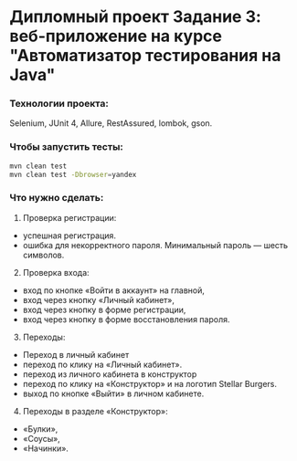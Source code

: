 # Дипломный проект Задание 3: веб-приложение на курсе "Автоматизатор тестирования на Java"

### Технологии проекта:
Selenium, JUnit 4, Allure, RestAssured, lombok, gson.

### Чтобы запустить тесты:
```sh
mvn clean test
mvn clean test -Dbrowser=yandex
```

### Что нужно сделать:
1. Проверка регистрации:
- успешная регистрация.
- ошибка для некорректного пароля. Минимальный пароль — шесть символов.
2. Проверка входа:
- вход по кнопке «Войти в аккаунт» на главной,
- вход через кнопку «Личный кабинет»,
- вход через кнопку в форме регистрации,
- вход через кнопку в форме восстановления пароля.
3. Переходы:
- Переход в личный кабинет
- переход по клику на «Личный кабинет».
- переход из личного кабинета в конструктор
- переход по клику на «Конструктор» и на логотип Stellar Burgers. 
- выход по кнопке «Выйти» в личном кабинете.
4. Переходы в разделе «Конструктор»:
- «Булки»,
- «Соусы»,
- «Начинки».

